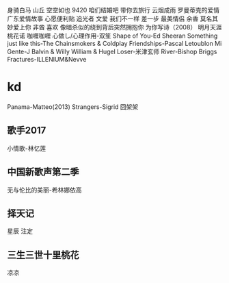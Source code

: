 身骑白马
山丘
空空如也
9420
咱们结婚吧
带你去旅行
云烟成雨
罗曼蒂克的爱情
广东爱情故事
心愿便利贴
追光者
文爱
我们不一样
差一步
最美情侣
余香
莫名其妙爱上你
非酋
喜欢
像暗杀似的绕到背后突然拥抱你
为你写诗（2008）
明月天涯
桃花诺
咖喱咖喱
心做し/心理作用-双笙
Shape of You-Ed Sheeran
Something just like this-The Chainsmokers & Coldplay
Friendships-Pascal Letoublon
Mi Gente-J Balvin & Willy William & Hugel
Loser-米津玄师
River-Bishop Briggs
Fractures-ILLENIUM&Nevve
# kd
Panama-Matteo(2013)
Strangers-Sigrid
囧架架
## 歌手2017
小情歌-林忆莲
## 中国新歌声第二季
无与伦比的美丽-希林娜依高
## 择天记
星辰
注定
## 三生三世十里桃花
凉凉